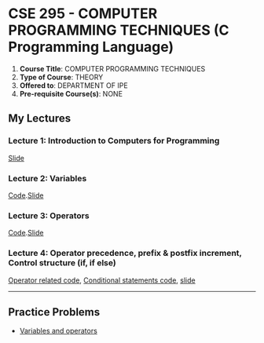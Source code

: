 # CSE 295 - COMPUTER PROGRAMMING TECHNIQUES (C Programming Language)
1. **Course Title**: COMPUTER PROGRAMMING TECHNIQUES  
2. **Type of Course**: THEORY  
3. **Offered to**: DEPARTMENT OF IPE  
4. **Pre-requisite Course(s)**: NONE  

## My Lectures

### Lecture 1: Introduction to Computers for Programming  
[Slide](https://docs.google.com/presentation/d/15Y51PUgsW5OakXdZFfa8qHhcaLV-nKkc1Pmd1AkI99o/edit?usp=sharing)  
### Lecture 2: Variables  
[Code](./variables/).[Slide](https://docs.google.com/presentation/d/1qYLthoMqjaD4CBdUid5w_x8jylcaG7AX1t8YucCIxu8/edit?usp=sharing)  
### Lecture 3: Operators  
[Code](./operators/).[Slide](https://docs.google.com/presentation/d/1qYLthoMqjaD4CBdUid5w_x8jylcaG7AX1t8YucCIxu8/edit?usp=sharing)  
### Lecture 4: Operator precedence, prefix & postfix increment, Control structure (if, if else)
[Operator related code](./operators/), [Conditional statements code](./conditional/), [slide](https://docs.google.com/presentation/d/1mcBhrPgwE0_MojRC1GcmfDMaf_aYk1t1dE8_zY_8Kt0/edit?usp=sharing)

---

## Practice Problems
- [Variables and operators](./practice/vars_and_ops/README.md)